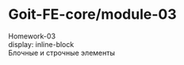 # Goit-FE-core/module-03
Homework-03          
display: inline-block          
Блочные и строчные элементы
